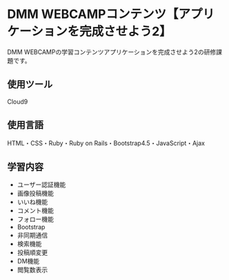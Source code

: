 # DMM WEBCAMPコンテンツ【アプリケーションを完成させよう2】
DMM WEBCAMPの学習コンテンツアプリケーションを完成させよう2の研修課題です。
## 使用ツール
Cloud9
## 使用言語
HTML・CSS・Ruby・Ruby on Rails・Bootstrap4.5・JavaScript・Ajax
## 学習内容
- ユーザー認証機能
- 画像投稿機能
- いいね機能
- コメント機能
- フォロー機能
- Bootstrap
- 非同期通信
- 検索機能
- 投稿順変更
- DM機能
- 閲覧数表示